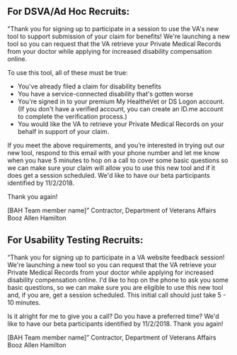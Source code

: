 ## For DSVA/Ad Hoc Recruits: ##
"Thank you for signing up to participate in a session to use the VA's new tool to support submission of your claim for benefits! We're launching a new tool so you can request that the VA retrieve your Private Medical Records from your doctor while applying for increased disability compensation online.

To use this tool, all of these must be true:
- You've already filed a claim for disability benefits
- You have a service-connected disability that's gotten worse
- You're signed in to your premium My HealtheVet or DS Logon account. (If you don't have a verified account, you can create an ID.me account to complete the verification process.)
- You would like the VA to retrieve your Private Medical Records on your behalf in support of your claim.

If you meet the above requirements, and you’re interested in trying out our new tool, respond to this email with your phone number and let me know when you have 5 minutes to hop on a call to cover some basic questions so we can make sure your claim will allow you to use this new tool and if it does get a session scheduled. We'd like to have our beta participants identified by 11/2/2018.

Thank you again!

[BAH Team member name]”
Contractor, Department of Veterans Affairs
Booz Allen Hamilton



## For Usability Testing Recruits: ## 
“Thank you for signing up to participate in a VA website feedback session! We're launching a new tool so you can request that the VA retrieve your Private Medical Records from your doctor while applying for increased disability compensation online. I'd like to hop on the phone to ask you some basic questions, so we can make sure you are eligible to use this new tool and, if you are, get a session scheduled.  This initial call should just take 5 - 10 minutes.

Is it alright for me to give you a call? Do you have a preferred time? We'd like to have our beta participants identified by 11/2/2018.
Thank you again!

[BAH Team member name]”
Contractor, Department of Veterans Affairs
Booz Allen Hamilton

